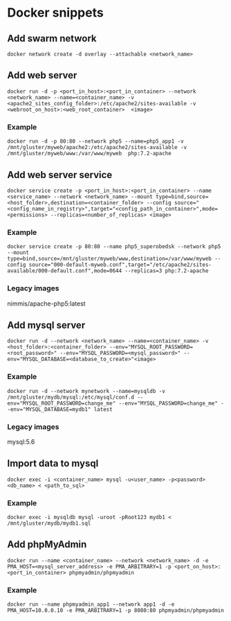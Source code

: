 # Docker snippets

## Add swarm network
`docker network create -d overlay --attachable <network_name>`

## Add web server

`docker run -d -p <port_in_host>:<port_in_container> --network <network_name> --name=<container_name> -v <apache2_sites_config_folder>:/etc/apache2/sites-available -v <webroot_on_host>:<web_root_container>  <image>`

### Example

`docker run -d -p 80:80 --network php5 --name=php5_app1 -v /mnt/gluster/myweb/apache2:/etc/apache2/sites-available -v /mnt/gluster/myweb/www:/var/www/myweb  php:7.2-apache`

## Add web server service
`docker service create -p <port_in_host>:<port_in_container> --name <service_name> --network <network_name> --mount type=bind,source=<host_folder>,destination=<container_folder> --config source="<config_name_in_registry>",target="<config_path_in_container>",mode=<permissions> --replicas=<number_of_replicas> <image>`

### Example
`docker service create -p 80:80 --name php5_superobedsk --network php5 --mount type=bind,source=/mnt/gluster/myweb/www,destination=/var/www/myweb --config source="000-default-myweb.conf",target="/etc/apache2/sites-available/000-default.conf",mode=0644 --replicas=3 php:7.2-apache`

### Legacy images
nimmis/apache-php5:latest

## Add mysql server
`docker run -d --network <network_name> --name=<container_name> -v <host_folder>:<container_folder> --env="MYSQL_ROOT_PASSWORD=<root_password>" --env="MYSQL_PASSWORD=<mysql_password>" --env="MYSQL_DATABASE=<database_to_create>"<image>`

### Example
`docker run -d --network mynetwork --name=mysqldb -v /mnt/gluster/mydb/mysql:/etc/mysql/conf.d --env="MYSQL_ROOT_PASSWORD=change_me" --env="MYSQL_PASSWORD=change_me" --env="MYSQL_DATABASE=mydb1" latest`

### Legacy images
mysql:5.6

## Import data to mysql
`docker exec -i <container_name> mysql -u<user_name> -p<password> <db_name> < <path_to_sql>`

### Example
`docker exec -i mysqldb mysql -uroot -pRoot123 mydb1 < /mnt/gluster/mydb/mydb1.sql`

## Add phpMyAdmin
`docker run --name <container_name> --network <network_name> -d -e PMA_HOST=<mysql_server_address> -e PMA_ARBITRARY=1 -p <port_on_host>:<port_in_container> phpmyadmin/phpmyadmin`

### Example
`docker run --name phpmyadmin_app1 --network app1 -d -e PMA_HOST=10.0.0.10 -e PMA_ARBITRARY=1 -p 8080:80 phpmyadmin/phpmyadmin`
